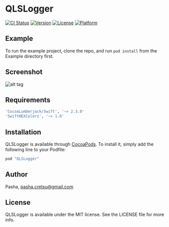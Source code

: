 # QLSLogger

[![CI Status](http://img.shields.io/travis/Pasha/QLSLogger.svg?style=flat)](https://travis-ci.org/Pasha/QLSLogger)
[![Version](https://img.shields.io/cocoapods/v/QLSLogger.svg?style=flat)](http://cocoapods.org/pods/QLSLogger)
[![License](https://img.shields.io/cocoapods/l/QLSLogger.svg?style=flat)](http://cocoapods.org/pods/QLSLogger)
[![Platform](https://img.shields.io/cocoapods/p/QLSLogger.svg?style=flat)](http://cocoapods.org/pods/QLSLogger)

## Example

To run the example project, clone the repo, and run `pod install` from the Example directory first.

## Screenshot
![alt tag](http://cretsu.name/pods/QLSLogger.png)

## Requirements
```ruby
'CocoaLumberjack/Swift', '~> 2.3.0'
'SwiftHEXColors', '~> 1.0'
```


## Installation

QLSLogger is available through [CocoaPods](http://cocoapods.org). To install
it, simply add the following line to your Podfile:

```ruby
pod "QLSLogger"
```

## Author

Pasha, pasha.cretsu@gmail.com

## License

QLSLogger is available under the MIT license. See the LICENSE file for more info.
